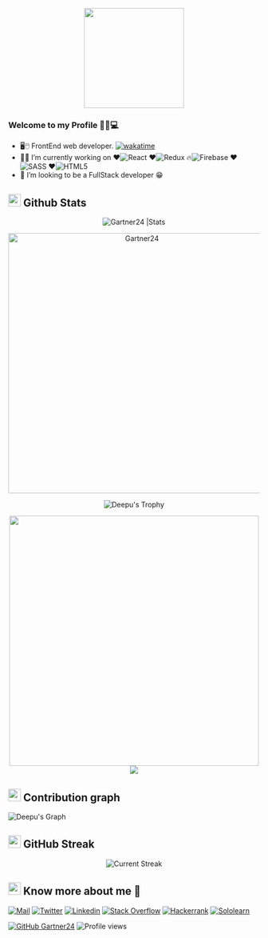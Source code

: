 <p align="center">

  <img src="[https://image.myanimelist.net/ui/0YNGMBN7CXMEk-P9BspU4WlXmBe_SGHSnNvwDnnlOFXgoK141ZQMZGqHOwW4COUaA-H7pn7b82XhWJ6H9RN-JR2r3Ga0y_Dm6qoNuOy4HQ_5pyojYSBxN_X8qJc9uVFAVlTXjzR6-iPXyJGc-YQoGztwdaIpDG-mFRbYMwZlW_Q](https://c.tenor.com/pvFJwncehzIAAAAC/hello-there-private-from-penguins-of-madagascar.gif)" height="200" />
</p>

### Welcome to my Profile 👩‍💻💻

- 🖥️🖱️ FrontEnd web developer. [![wakatime](https://wakatime.com/badge/user/caad850a-914f-49b9-9c3e-74dbc4d58b18.svg)](https://wakatime.com/@caad850a-914f-49b9-9c3e-74dbc4d58b18)
- 👩🏻‍  I’m currently working on ❤️![React](https://img.shields.io/badge/react-%2320232a.svg?style=for-the-badge&logo=react&logoColor=%2361DAFB) ❤️![Redux](https://img.shields.io/badge/redux-%23593d88.svg?style=for-the-badge&logo=redux&logoColor=white) 🔥![Firebase](https://img.shields.io/badge/firebase-%23039BE5.svg?style=for-the-badge&logo=firebase) ❤️![SASS](https://img.shields.io/badge/SASS-hotpink.svg?style=for-the-badge&logo=SASS&logoColor=white) ❤️![HTML5](https://img.shields.io/badge/html5-%23E34F26.svg?style=for-the-badge&logo=html5&logoColor=white)
- 👯 I’m looking to be a FullStack developer 😁

## <img src="https://th.bing.com/th/id/R.011db7f1e14cdcefd5ed8b056f70d038?rik=NHHx7PD%2bLTi5YA&riu=http%3a%2f%2fui.trinine.net%2fwp%2fwp-content%2fuploads%2f2016%2f06%2f20160602_GraphAnimeIcon.gif&ehk=TXXGvgTPI6i%2f5xQe%2fW3mnT36hQPfIBwZcQsaKAlJWhs%3d&risl=&pid=ImgRaw&r=0" width="25"> <b>Github Stats</b>

 <div align="center">
<img src="https://github-readme-stats.vercel.app/api?username=Gartner24&count_private=true&show_icons=true&theme=highcontrast&include_all_commits=true" alt="Gartner24 |Stats" />
   
   <a href="https://github.com/Gartner24"><img src="https://github-profile-summary-cards.vercel.app/api/cards/profile-details?username=Gartner24&theme=dracula&hide_border=true"  width="520" alt="Gartner24"/></a>
  
![Deepu's Trophy](https://github-profile-trophy.vercel.app/?username=Gartner24&theme=dracula&column=4&no-frame=true)

  <img src="https://gifimage.net/wp-content/uploads/2017/09/android-gif-wallpaper-10.gif" width="500"/>
     <img src="https://github-readme-stats.vercel.app/api/top-langs/?username=Gartner24&theme=dracula&layout=compact)](https://github.com/Gartner24/github-readme-stats"/>
 
  </div>
   
  ## <img src="https://media.giphy.com/media/GhRjInY9JbKms/source.gif" width="25"> <b>Contribution graph</b>
  
![Deepu's Graph](https://activity-graph.herokuapp.com/graph?username=Gartner24&area=true&hide_border=true&theme=dracula)


## <img src="https://media.giphy.com/media/Mp5uJLEE9Ompq/giphy.gif" width="25"> <b>GitHub Streak</b>

<p align="center"> <img alt="Current Streak" src="https://github-readme-streak-stats.herokuapp.com/?user=Gartner24&theme=dark" /> </p>
  
## <img src="https://media.tenor.com/images/7e96d994f29b388f63f7aa77ff2bea78/tenor.gif" width="25"> <b> Know more about me 👋</b>
  
[![Mail](https://img.shields.io/badge/-Say%20Hi!-black?style=for-the-badge&logo=gmail)](mailto:Gartner24@gmail.com)
[![Twitter](https://img.shields.io/badge/-Twitter-black?style=for-the-badge&logo=twitter)](https://twitter.com/Deepshi83711299)
[![Linkedin](https://img.shields.io/badge/-LinkedIn-black?style=for-the-badge&logo=Linkedin)](https://www.linkedin.com/in/deepshikha-yadav-27-10/)
[![Stack Overflow](https://img.shields.io/badge/-StackOverflow-black?style=for-the-badge&logo=StackOverflow)](https://stackoverflow.com/users/12636730/deepshikha-yadav?tab=topactivity)
[![Hackerrank](https://img.shields.io/badge/-Hackerrank-black?style=for-the-badge&logo=Hackerrank)](https://www.hackerrank.com/Gartner24?tab=topactivity)
[![Sololearn](https://img.shields.io/badge/-Sololearn-black?style=for-the-badge&logo=Sololearn)](https://www.sololearn.com/profile/18833908)



[![GitHub Gartner24](https://img.shields.io/github/followers/Gartner24?label=follow&style=social&logoColor=black)](https://github.com/Gartner24)
![Profile views](https://gpvc.arturio.dev/Gartner24)  
